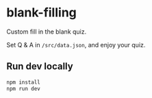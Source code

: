 # blank-filling

Custom fill in the blank quiz.

Set Q & A in `/src/data.json`, and enjoy your quiz.

## Run dev locally

```bash
npm install
npm run dev
```
